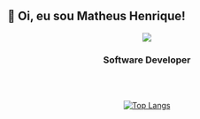 ## 👋 Oi, eu sou Matheus Henrique!

<div align="center">
  
<img src="https://github.blog/wp-content/uploads/2018/10/46896184-b679fc80-ce30-11e8-88bf-921e9b788f7c.gif?resize=250%2C200" />
    <h3>Software Developer</h3>

</br>
</br>

[![Top Langs](https://github-readme-stats.vercel.app/api/top-langs/?username=anuraghazra&theme=tokyonight&langs_count=4)](https://github.com/anuraghazra/github-readme-stats)

</div>

<!---
matheush9/matheush9 is a ✨ special ✨ repository because its `README.md` (this file) appears on your GitHub profile.
You can click the Preview link to take a look at your changes.
--->
